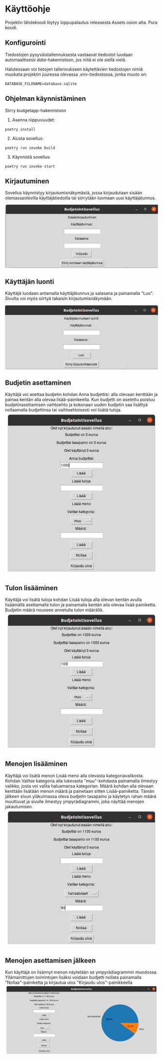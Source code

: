 # Käyttöohje
Projektin lähdekoodi löytyy loppupalautus releasesta Assets osion alta. Pura koodi.

## Konfigurointi
Tiedostojen pysyväistallennuksesta vastaavat tiedostot luodaan automaattisesti <em>data</em>-hakemistoon, jos niitä ei ole siellä vielä.

Halutessaan voi tietojen tallennukseen käytettävien tiedostojen nimiä muokata projektin juuressa olevassa <em>.env</em>-tiedostossa, jonka muoto on:
```
DATABASE_FILENAME=database.sqlite
```

## Ohjelman käynnistäminen

Siirry budgetapp-hakemistoon
1. Asenna riippuvuudet:

```
poetry install
```
2. Alusta sovellus:
```
poetry run invoke build
```
3. Käynnistä sovellus:
```
poetry run invoke start
```

## Kirjautuminen
Sovellus käynnistyy kirjautumisnäkymästä, jossa kirjaudutaan sisään olemassaolevilla käyttäjätiedoilla tai siirrytään luomaan uusi käyttäjätunnus.

![kirjautuminen](https://github.com/eerolasi/ot-harjoitustyo/blob/master/budgetapp/dokumentaatio/photos/kirjautuminen.png)

## Käyttäjän luonti
Käyttäjä luodaan antamalla käyttäjätunnus ja salasana ja painamalla "Luo". Sivulta voi myös siirtyä takaisin kirjautumisnäkymään.

![rekisterointi](https://github.com/eerolasi/ot-harjoitustyo/blob/master/budgetapp/dokumentaatio/photos/rekisterointi.png)

## Budjetin asettaminen
Käyttäjä voi asettaa budjetin kohdan Anna budjettisi: alla olevaan kenttään ja painaa kentän alla olevaa lisää-painikeella. Kun budjetti on asetettu poistuu budjetinasettamisen vaihtoehto ja kokonaan uuden budjetin saa lisättyä nollaamalla budjettinsa tai vaihtoehtoisesti voi lisätä tuloja.
![budjetti](https://github.com/eerolasi/ot-harjoitustyo/blob/master/budgetapp/dokumentaatio/photos/budjetinasetus.png)

## Tulon lisääminen
Käyttäjä voi lisätä tuloja kohdan Lisää tuloja alla olevan kentän avulla lisäämällä asettamalla tulon ja painamalla kentän alla olevaa lisää painiketta. Budjetin määrä nouseee annetulla tulon määrällä.
![tulot](https://github.com/eerolasi/ot-harjoitustyo/blob/master/budgetapp/dokumentaatio/photos/tulonlisays.png)

## Menojen lisääminen
Käyttäjä voi lisätä menon Lisää meno alla olevasta kategoriavalikosta. Kohdan Valitse kategoria alla lukevasta "muu"-kohdasta painamalla ilmestyy valikko, josta voi valita haluamansa kategorian. Määrä kohdan alla olevaan kenttään lisätään menon määrä ja painetaan sitten Lisää-painiketta. Tämän jälkeen sivun yläkulmassa oleva budjetin tasapaino ja käytetyn rahan määrä muuttuvat ja sivulle ilmestyy ympyrädiagrammi, joka näyttää menojen jakautumisen.
![menonlisays](https://github.com/eerolasi/ot-harjoitustyo/blob/master/budgetapp/dokumentaatio/photos/menonlisays.png)

## Menojen asettamisen jälkeen
Kun käyttäjä on lisännyt menon näytetään se ympyrädiagrammin muodossa. Yllämainittujen toimintojen lisäksi voidaan budjetti nollata painamalla "Nollaa"-painiketta ja kirjautua ulos "Kirjaudu ulos"-painikkeella
![ympyradiagrammi](https://github.com/eerolasi/ot-harjoitustyo/blob/master/budgetapp/dokumentaatio/photos/ympyradiagrammi.png)



